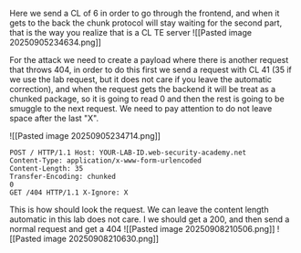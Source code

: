 
Here we send a CL of 6 in order to go through the frontend, and when it gets to the back the chunk protocol will stay waiting for the second part, that is the way you realize that is a CL TE server
![[Pasted image 20250905234634.png]]

For the attack we need to create a payload where there is another request that throws 404, in order to do this first we send a request with CL 41 (35 if we use the lab request, but it does not care if you leave the automatic correction), and when the request gets the backend it will be treat as a chunked package, so it is going to read 0 and then the rest is going to be smuggle to the next request. 
We need to pay attention to do not leave space after the last "X".

![[Pasted image 20250905234714.png]]

```
POST / HTTP/1.1 Host: YOUR-LAB-ID.web-security-academy.net
Content-Type: application/x-www-form-urlencoded
Content-Length: 35
Transfer-Encoding: chunked 
0 
GET /404 HTTP/1.1 X-Ignore: X
```

This is how should look the request. We can leave the content length automatic in this lab does not care. I we should get a 200, and then send a normal request and get a 404
![[Pasted image 20250908210506.png]]
![[Pasted image 20250908210630.png]]

